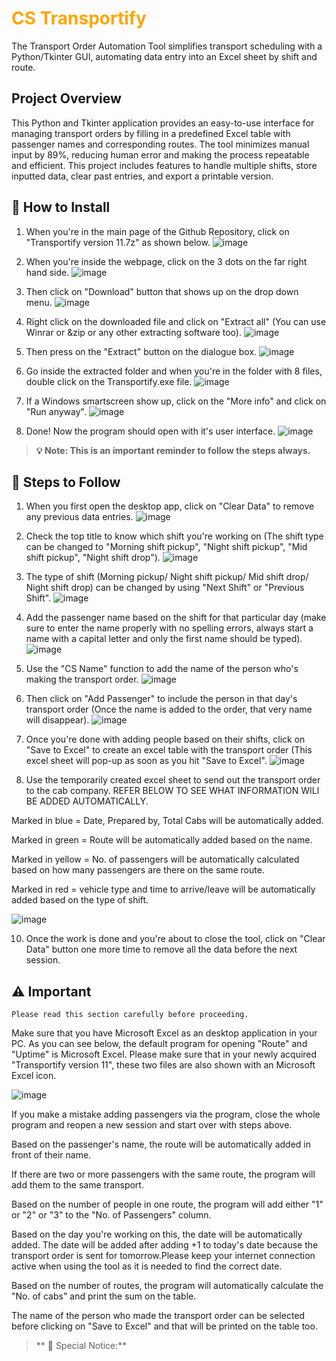 <h1 style="color: orange;">CS Transportify</h1>
The Transport Order Automation Tool simplifies transport scheduling with a Python/Tkinter GUI, automating data entry into an Excel sheet by shift and route. 

## Project Overview
This Python and Tkinter application provides an easy-to-use interface for managing transport orders by filling in a predefined Excel table with passenger names and corresponding routes. The tool minimizes manual input by 89%, reducing human error and making the process repeatable and efficient. This project includes features to handle multiple shifts, store inputted data, clear past entries, and export a printable version.

## 🚀 How to Install
1. When you're in the main page of the Github Repository, click on "Transportify version 11.7z" as shown below.
![image](https://github.com/user-attachments/assets/f05765eb-362f-4584-9573-12f80f587810)

2. When you're inside the webpage, click on the 3 dots on the far right hand side.
![image](https://github.com/user-attachments/assets/7e94d365-037b-488c-82e9-ef1c6dd6584c)

3. Then click on "Download" button that shows up on the drop down menu.
![image](https://github.com/user-attachments/assets/c0528436-58bc-4bf4-848d-7b5506f3130d)

4. Right click on the downloaded file and click on "Extract all" (You can use Winrar or &zip or any other extracting software too).
![image](https://github.com/user-attachments/assets/b10d01b2-c1ca-41fc-92bd-bf038e8413a8)

5. Then press on the "Extract" button on the dialogue box.
![image](https://github.com/user-attachments/assets/8b9fda6e-3c18-4c8c-ab07-d1ed2a2bfeac)

6. Go inside the extracted folder and when you're in the folder with 8 files, double click on the Transportify.exe file.
![image](https://github.com/user-attachments/assets/46e105c9-bb4f-4728-b6e1-022340a64559)

7. If a Windows smartscreen show up, click on the "More info" and click on "Run anyway".
![image](https://github.com/user-attachments/assets/4608f906-f135-4a10-95bd-210ce95ab9ae)

8. Done! Now the program should open with it's user interface.
![image](https://github.com/user-attachments/assets/e633f169-1dbd-4cc3-9797-12ac86390bb9)

> **💡 **Note**: This is an important reminder to follow the steps always.**



## 📝 Steps to Follow
1. When you first open the desktop app, click on "Clear Data" to remove any previous data entries.
![image](https://github.com/user-attachments/assets/c21a7af9-8542-417f-974f-1361ea983bc7)

2. Check the top title to know which shift you're working on (The shift type can be changed to "Morning shift pickup", "Night shift pickup", "Mid shift pickup", "Night shift drop").
![image](https://github.com/user-attachments/assets/cfb587a6-1cfa-4ad6-8c3a-e0858bc16613)

3. The type of shift (Morning pickup/ Night shift pickup/ Mid shift drop/ Night shift drop) can be changed by using "Next Shift" or "Previous Shift".
![image](https://github.com/user-attachments/assets/e69fae71-d380-40b2-b338-35f9dcf42ed1)

5. Add the passenger name based on the shift for that particular day (make sure to enter the name properly with no spelling errors, always start a name with a capital letter and only the first name should be typed).
![image](https://github.com/user-attachments/assets/dbf1f8fa-ba7c-48f8-adae-704a6fa7ff89)

6. Use the "CS Name" function to add the name of the person who's making the transport order.
![image](https://github.com/user-attachments/assets/265f15b9-166d-4632-a4da-d0f49c5d84aa)

7. Then click on "Add Passenger" to include the person in that day's transport order (Once the name is added to the order, that very name will disappear).
![image](https://github.com/user-attachments/assets/7a6ee5ff-1ee0-4b4f-a923-2f8511ba32dc)

8. Once you're done with adding people based on their shifts, click on "Save to Excel" to create an excel table with the transport order (This excel sheet will pop-up as soon as you hit "Save to Excel".
![image](https://github.com/user-attachments/assets/15fe6ad6-1c0e-4fc4-adeb-46da3ebf943e)

9. Use the temporarily created excel sheet to send out the transport order to the cab company. REFER BELOW TO SEE WHAT INFORMATION WILl BE ADDED AUTOMATICALLY.

Marked in blue = Date, Prepared by, Total Cabs will be automatically added.

Marked in green = Route will be automatically added based on the name.

Marked in yellow = No. of passengers will be automatically calculated based on how many passengers are there on the same route.

Marked in red = vehicle type and time to arrive/leave will be automatically added based on the type of shift.

![image](https://github.com/user-attachments/assets/acf4594f-cef1-4b17-a7d5-025314392f0f)

10. Once the work is done and you're about to close the tool, click on "Clear Data" button one more time to remove all the data before the next session.


## ⚠️ Important
`Please read this section carefully before proceeding.`

Make sure that you have Microsoft Excel as an desktop application in your PC.
As you can see below, the default program for opening "Route" and "Uptime" is Microsoft Excel. Please make sure that in your newly acquired "Transportify version 11", these two files are also shown with an Microsoft Excel icon.

![image](https://github.com/user-attachments/assets/8b55713c-59d3-492d-8e98-25cc25633484)
 
If you make a mistake adding passengers via the program, close the whole program and reopen a new session and start over with steps above. 

Based on the passenger's name, the route will be automatically added in front of their name.

If there are two or more passengers with the same route, the program will add them to the same transport.

Based on the number of people in one route, the program will add either "1" or "2" or "3" to the "No. of Passengers" column.

Based on the day you're working on this, the date will be automatically added. The date will be added after adding +1 to today's date because the transport order is sent for tomorrow.Please keep your internet connection active when using the tool as it is needed to find the correct date. 

Based on the number of routes, the program will automatically calculate the "No. of cabs" and print the sum on the table.

The name of the person who made the transport order can be selected before clicking on "Save to Excel" and that will be printed on the table too.

> ** 📢 Special Notice:**







